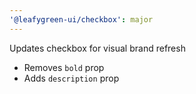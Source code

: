 ```yaml
---
'@leafygreen-ui/checkbox': major
---
```


Updates checkbox for visual brand refresh
 - Removes `bold` prop
 - Adds `description` prop  
